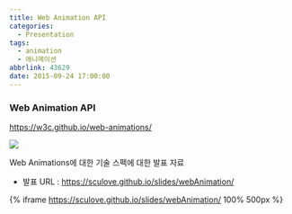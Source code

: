 ```yaml
---
title: Web Animation API
categories:
  - Presentation
tags:
  - animation
  - 애니메이션
abbrlink: 43629
date: 2015-09-24 17:00:00
---
```


### Web Animation API

https://w3c.github.io/web-animations/

![](CSS-SVG-Web-Animations.png)

Web Animations에 대한 기술 스펙에 대한 발표 자료

- 발표 URL : https://sculove.github.io/slides/webAnimation/

{% iframe https://sculove.github.io/slides/webAnimation/ 100% 500px %}
